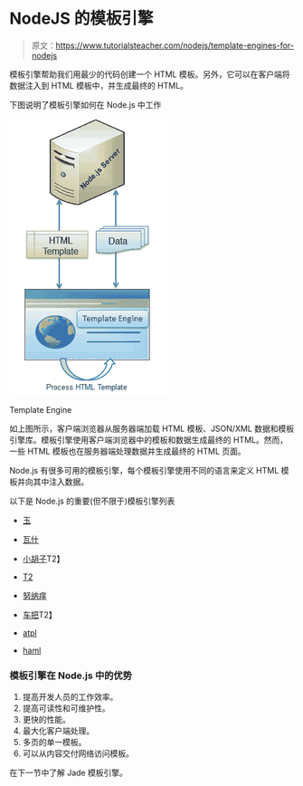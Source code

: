 # NodeJS 的模板引擎

> 原文：<https://www.tutorialsteacher.com/nodejs/template-engines-for-nodejs>

模板引擎帮助我们用最少的代码创建一个 HTML 模板。另外，它可以在客户端将数据注入到 HTML 模板中，并生成最终的 HTML。

下图说明了模板引擎如何在 Node.js 中工作

[![](img/0904cf18d14b69e85395b2a27feb8067.png)](../../Content/images/nodejs/template-engine.png)

Template Engine



如上图所示，客户端浏览器从服务器端加载 HTML 模板、JSON/XML 数据和模板引擎库。模板引擎使用客户端浏览器中的模板和数据生成最终的 HTML。然而，一些 HTML 模板也在服务器端处理数据并生成最终的 HTML 页面。

Node.js 有很多可用的模板引擎，每个模板引擎使用不同的语言来定义 HTML 模板并向其中注入数据。

以下是 Node.js 的重要(但不限于)模板引擎列表

*   [玉](https://github.com/jadejs/jade)
*   [瓦什](https://github.com/kirbysayshi/vash)

*   [小胡子](https://github.com/janl/mustache.js)T2】
*   [T2](https://github.com/linkedin/dustjs)
*   [努纳痒](https://github.com/mozilla/nunjucks)
*   [车把](https://github.com/wycats/handlebars.js)T2】
*   [atpl](https://github.com/soywiz/atpl.js)
*   [haml](https://github.com/tj/haml.js)

### 模板引擎在 Node.js 中的优势

1.  提高开发人员的工作效率。
2.  提高可读性和可维护性。
3.  更快的性能。
4.  最大化客户端处理。
5.  多页的单一模板。
6.  可以从内容交付网络访问模板。

在下一节中了解 Jade 模板引擎。